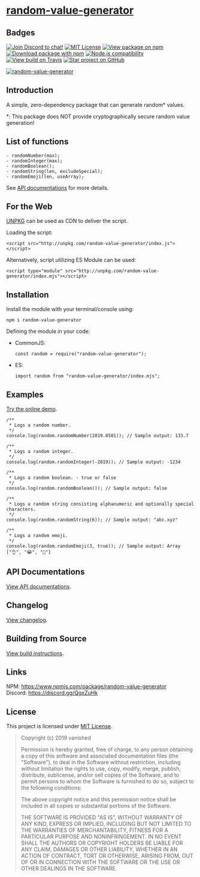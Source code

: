 # [random-value-generator][NPM Package]

## Badges

[![Join Discord to chat!](https://img.shields.io/discord/519513445721178133.svg?longCache=true&style=flat-square&logo=discord&color=7289da)](https://discord.gg/QgxZuHk) [![MIT License](https://img.shields.io/badge/license-MIT-0366d6.svg?longCache=true&style=flat-square)](/LICENSE) [![View package on npm](https://img.shields.io/npm/v/random-value-generator.svg?longCache=true&style=flat-square&logo=npm&color=cb3837)][NPM Package] [![Download package with npm](https://img.shields.io/npm/dt/random-value-generator.svg?longCache=true&style=flat-square&logo=npm&color=cb3837)][NPM Package] [![Node.js compatibility](https://img.shields.io/node/v/random-value-generator.svg?longCache=true&style=flat-square&logo=node.js&color=026e00)](https://nodejs.org/) [![View build on Travis](https://img.shields.io/travis/com/vanishedvan/random-value-generator.svg?longCache=true&style=flat-square&logo=travis)](https://travis-ci.com/vanishedvan/random-value-generator) [![Star project on GitHub](https://img.shields.io/github/stars/vanishedvan/random-value-generator.svg?longCache=true&style=social)](https://github.com/vanishedvan/random-value-generator)

[![random-value-generator](https://nodei.co/npm/random-value-generator.png?downloads=true&downloadRank=true&stars=true)][NPM Package]

## Introduction

A simple, zero-dependency package that can generate random\* values.

\*: This package does NOT provide cryptographically secure random value generation!

## List of functions

```
- randomNumber(max);
- randomInteger(max);
- randomBoolean();
- randomString(len, excludeSpecial);
- randomEmoji(len, useArray);
```

See [API documentations](/API_DOCS.md) for more details.

## For the Web

[UNPKG](https://unpkg.com/) can be used as CDN to deliver the script.

Loading the script:
```
<script src="http://unpkg.com/random-value-generator/index.js"></script>
```

Alternatively, script utilizing ES Module can be used:
```
<script type="module" src="http://unpkg.com/random-value-generator/index.mjs"></script>
```

## Installation

Install the module with your terminal/console using:
```
npm i random-value-generator
```

Defining the module in your code:

* CommonJS:
  ```
  const random = require("random-value-generator");
  ```
* ES:
  ```
  import random from "random-value-generator/index.mjs";
  ```

## Examples

[Try the online demo](https://lightwayup.github.io/random-value-generator/).

<pre><code>/**
 * Logs a random number.
 */
console.log(random.randomNumber(2019.0501)); // Sample output: 133.7

/**
 * Logs a random integer.
 */
console.log(random.randomInteger(-2019)); // Sample output: -1234

/**
 * Logs a random boolean. - true or false
 */
console.log(random.randomBoolean()); // Sample output: false

/**
 * Logs a random string consisting alphanumeric and optionally special characters.
 */
console.log(random.randomString(6)); // Sample output: "abc.xyz"

/**
 * Logs a random emoji.
 */
console.log(random.randomEmoji(3, true)); // Sample output: Array ["&#x1f44c;", "&#x1f602;", "&#x1f44a;"]</code></pre>

## API Documentations

[View API documentations](/API_DOCS.md).

## Changelog

[View changelog](/CHANGELOG.md).

## Building from Source

[View build instructions](/BUILD_INSTRUCTIONS.md).

## Links

NPM: https://www.npmjs.com/package/random-value-generator  
Discord: https://discord.gg/QgxZuHk

## License

This project is licensed under [MIT License](/LICENSE).

> Copyright (c) 2019 vanished
> 
> Permission is hereby granted, free of charge, to any person obtaining a copy
> of this software and associated documentation files (the "Software"), to deal
> in the Software without restriction, including without limitation the rights
> to use, copy, modify, merge, publish, distribute, sublicense, and/or sell
> copies of the Software, and to permit persons to whom the Software is
> furnished to do so, subject to the following conditions:
> 
> The above copyright notice and this permission notice shall be included in all
> copies or substantial portions of the Software.
> 
> THE SOFTWARE IS PROVIDED "AS IS", WITHOUT WARRANTY OF ANY KIND, EXPRESS OR
> IMPLIED, INCLUDING BUT NOT LIMITED TO THE WARRANTIES OF MERCHANTABILITY,
> FITNESS FOR A PARTICULAR PURPOSE AND NONINFRINGEMENT. IN NO EVENT SHALL THE
> AUTHORS OR COPYRIGHT HOLDERS BE LIABLE FOR ANY CLAIM, DAMAGES OR OTHER
> LIABILITY, WHETHER IN AN ACTION OF CONTRACT, TORT OR OTHERWISE, ARISING FROM,
> OUT OF OR IN CONNECTION WITH THE SOFTWARE OR THE USE OR OTHER DEALINGS IN THE
> SOFTWARE.

[NPM Package]: https://www.npmjs.com/package/random-value-generator

